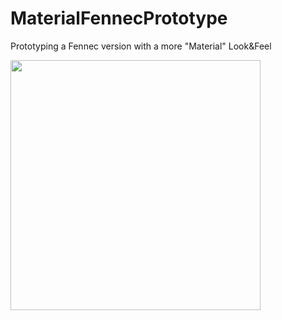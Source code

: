 # MaterialFennecPrototype
Prototyping a Fennec version with a more "Material" Look&amp;Feel

<img src="https://raw.githubusercontent.com/pocmo/MaterialFennecPrototype/master/material_fennec.png" width="400" />

